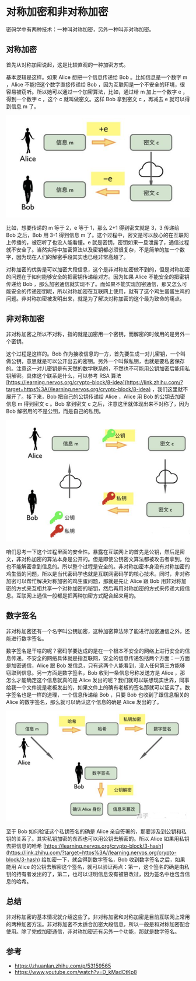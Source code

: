 # 对称加密和非对称加密

密码学中有两种技术：一种叫对称加密，另外一种叫非对称加密。

## 对称加密

首先从对称加密说起，这是比较直观的一种加密方式。

基本逻辑是这样。如果 Alice 想把一个信息传递给 Bob 。比如信息是一个数字 m ，Alice 不能把这个数字直接传递给 Bob ，因为互联网是一个不安全的环境，很容易被窃听。所以她可以通过一个加密算法，比如，通过给 m 加上一个数字 e ，得到一个数字 c ，这个 c 就叫做密文。这样 Bob 拿到密文 c ，再减去 e 就可以得到信息 m 了。

![image-20211105110010474](../assets/对称非对称加密.assets/image-20211105110010474.png)

比如，想要传递的 m 等于 2，e 等于 1，那么 2+1 得到密文就是 3，3 传递给 Bob 之后，Bob 用 3-1 得到信息 m 了。这个过程中，密文是可以放心的在互联网上传播的，被窃听了也没人能看懂。e 就是密钥，密钥如果一旦泄露了，通信过程就不安全了。当然实际中加密算法以及密钥都必须很复杂，不是简单的加一个数字，因为现在人们的解密手段其实也已经非常高超了。

对称加密的优势是可以加密大段信息，这个是非对称加密做不到的，但是对称加密的问题在于如何能够安全的把密钥传递给对方。因为如果 Alice 不能安全的把密钥传递给 Bob ，那么加密通信就实现不了。而如果不能实现加密通信，那又怎么可能安全的传递密钥呢，所以对称加密在互联网上使用，就有了这个鸡生蛋蛋生鸡的问题。非对称加密被发明出来，就是为了解决对称加密的这个最为致命的痛点。

## 非对称加密

非对称加密之所以不对称，指的就是加密用一个密钥，而解密的时候用的是另外一个密钥。

这个过程是这样的。Bob 作为接收信息的一方，首先要生成一对儿密钥，一个叫做公钥，意思就是可以公开出去的密钥。另外一个叫做私钥，也就是要私密保存的。注意这一对儿密钥是有天然的数学联系的，不然也不可能用公钥加密后能用私钥解密。具体这个联系是什么，可以参考 RSA 算法 [https://learning.nervos.org/crypto-block/8-idea](https://link.zhihu.com/?target=https%3A//learning.nervos.org/crypto-block/8-idea) ，我们这里就不展开了。接下来，Bob 把自己的公钥传递给 Alice ，Alice 用 Bob 的公钥去加密信息 m 得到密文 c 。Bob 拿到密文 c 之后，注意这里就体现出来不对称了，因为 Bob 解密用的不是公钥，而是自己的私钥。

![image-20211105110226777](../assets/对称非对称加密.assets/image-20211105110226777.png)

咱们思考一下这个过程里面的安全性。暴露在互联网上的首先是公钥，然后是密文，非对称加密的算法本身是公开的。但是即使公钥密文算法都被攻击者拿到，他也不能解密拿到信息的。所以整个过程是安全的。非对称加密本身没有对称加密的鸡生蛋的问题，所以是当代密码学也就是互联网密码学的核心技术。同时，非对称加密可以帮忙解决对称加密的鸡生蛋问题，那就是先让 Alice 跟 Bob 用非对称加密的方式来互相共享一个对称加密的秘钥，然后再用对称加密的方式来传递大段信息。互联网上通信一般都是把两种加密方式配合起来用的。

## 数字签名

非对称加密还有一个名字叫公钥加密，这种加密算法除了能进行加密通信之外，还能进行数字签名。

数字签名是干啥的呢？密码学要达成的是在一个根本不安全的网络上进行安全的信息传递。不安全的网络具体就是指互联网，安全的信息传递包括两个方面：一方面是加密通信，Alice 跟 Bob 发信息，只有这两个人能看到，没人任何第三方能够窃取到信息。另一方面是数字签名，Bob 收到一条信息号称发送方是 Alice ，那怎么才能确定这个信息就真的是 Alice 发出的呢？我们就可以联想现实世界，同事给我一个文件说是老板发出的，如果文件上的确有老板的签名那就可以证实了。数字签名也是一样的道理，一个信息传递给 Bob ，只要 Bob 也收到了跟信息相关的 Alice 的数字签名，那么就可以确认这个信息的确是 Alice 发出的了。

![image-20211105110426734](../assets/对称非对称加密.assets/image-20211105110426734.png)

至于 Bob 如何验证这个私钥签名的确是 Alice 亲自签署的，那要涉及到公钥和私钥的关系了。其实私钥加密的东西也可以用公钥去解密的。所以 Alice 如果用私钥去把信息的哈希 [https://learning.nervos.org/crypto-block/3-hash](https://link.zhihu.com/?target=https%3A//learning.nervos.org/crypto-block/3-hash) 给加密一下，就会得到数字签名，Bob 收到数字签名之后，如果能用 Alice 的公钥去解密这个签名，就可以验证两点：第一，这个签名的确是由私钥的持有者发出的了，第二，也可以证明信息没有被篡改过，因为签名中也包含信息的哈希。

## 总结

非对称加密的基本情况就介绍这些了。非对称加密和对称加密是目前互联网上常用的两种加密方法。非对称加密不太适合加密大段信息，所以一般是和对称加密配合使用。除了完成加密通信，非对称加密还有另外一个功能，那就是数字签名。

## 参考

- https://zhuanlan.zhihu.com/p/53159565
- https://www.youtube.com/watch?v=D_kMadCtKp8

